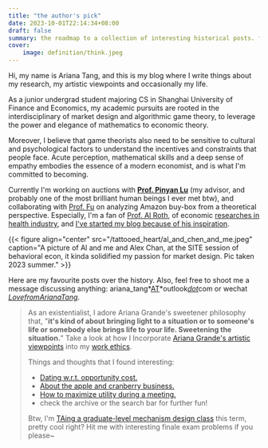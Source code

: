 ```yaml
---
title: "the author's pick"
date: 2023-10-01T22:14:34+08:00
draft: false
summary: the roadmap to a collection of interesting historical posts. freshly updated.
cover:
    image: definition/think.jpeg
---
```


Hi, my name is Ariana Tang, and this is my blog where I write things about my research, my artistic viewpoints and occasionally my life.

As a junior undergrad student majoring CS in Shanghai University of Finance and Economics, my academic pursuits are rooted in the interdisciplinary of market design and algorithmic game theory, to leverage the power and elegance of mathematics to economic theory. 

Moreover, I believe that game theorists also need to be sensitive to cultural and psychological factors to understand the incentives and constraints that people face. Acute perception, mathematical skills and a deep sense of empathy embodies the essence of a modern economist, and is what I'm committed to becoming.

Currently I'm working on auctions with [**Prof. Pinyan Lu**](http://pinyanlu.com/) (my advisor, and probably one of the most brilliant human beings I ever met btw), and collaborating with [Prof. Fu](https://www.fuhuthu.com/) on analyzing Amazon buy-box from a theoretical perspective. Especially, I'm a fan of [Prof. Al Roth](https://web.stanford.edu/~alroth/), of economic [researches in health industry](https://aritang.github.io/posts/kidney/), and [I've started my blog because of his inspiration](https://aritang.github.io/posts/definition/).

{{< figure align="center" src="/tattooed_heart/al_and_chen_and_me.jpeg" caption="A picture of Al and me and Alex Chan, at the SITE session of behavioral econ, it kinda solidified my passion for market design. Pic taken 2023 summer." >}}

Here are my favourite posts over the history. Also, feel free to shoot me a message discussing anything: ariana_tang*<u>AT</u>*outlook<u>*dot*</u>com or wechat <u>*LovefromArianaTang*</u>.

> As an existentialist, I adore Ariana Grande's sweetener philosophy that, "**it's kind of about bringing light to a situation or to someone's life or somebody else brings life to your life. Sweetening the situation.**" Take a look at how I Incorporate [Ariana Grande's artistic viewpoints](https://aritang.github.io/posts/b_graph/) into my [work ethics](https://aritang.github.io/posts/just_like_magic/).
>
> Things and thoughts that I found interesting:
>
> - [Dating w.r.t. opportunity cost.](https://aritang.github.io/posts/oppoc/)
> - [About the apple and cranberry business.](https://aritang.github.io/posts/apple_cranberry/)
> - [How to maximize utility during a meeting.](https://aritang.github.io/posts/board_meeting/)
> - check the archive or the search bar for further fun!
>
> Btw, I'm [TAing a graduate-level mechanism design class](https://aritang.github.io/posts/ta/) this term, pretty cool right? Hit me with interesting finale exam problems if you please~



